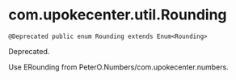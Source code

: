 # com.upokecenter.util.Rounding

    @Deprecated public enum Rounding extends Enum<Rounding>

Deprecated.
<div class='deprecationComment'>Use ERounding from PeterO.Numbers/com.upokecenter.numbers.</div>
